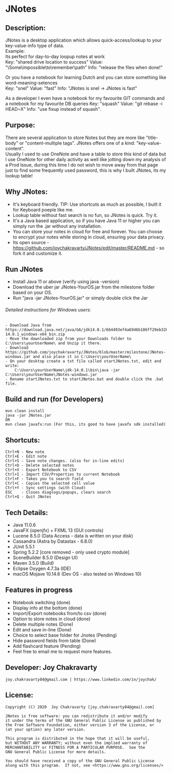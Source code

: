 # JNotes

## Description:
  JNotes is a desktop application which allows quick-access/lookup to your key-value-info type of data.  
  Example:  
  Its perfect for day-to-day loopup notes at work  
  Key: "shared drive location to success"  Value: "\\Some\impossible\to\remember\path" Info: "release the files when done!" 
    
  Or you have a notebook for learning Dutch and you can store something like word-meaning-setences  
  Key: "snel"  Value: "fast"  Info: "JNotes is snel -> JNotes is fast"  
    
  As a developer I even have a notebook for my favourite GIT commands and a notebook for my favourite DB queries 
  Key: "squash"  Value: "git rebase -i HEAD~X"  Info: "use fixup instead of squash". 

## Purpose:
  There are several application to store Notes but they are more like "title-body" or "content-multiple tags". JNotes offers one of a kind: "key-value-content".  
  Usually I used to use OneNote and have a table to store this kind of data but I use OneNote for other daily activity as well like jotting down my analysis of a Prod Issue, during this time I do not wish to move away from that page just to find some frequently used password, this is why I built JNotes, its my lookup table!   
  
## Why JNotes:
  - It's keyboard friendly. TIP: Use shortcuts as much as possible, I built it for Keyboard poeple like me. 
  - Lookup table without fast search is no fun, so JNotes is quick. Try it.  
  - It's a Java based application, so if you have Java 11 or higher you can simply run the .jar without any installation.  
  - You can store your notes in cloud for free and forever. You can choose to encrypt your notes while storing in cloud, ensuring your data privacy.      
  - Its open source - https://github.com/joychakravarty/JNotes/edit/master/README.md - so fork it and customize it.  
 
 ## Run JNotes
  - Install Java 11 or above (verify using java -version)  
  - Download the uber jar JNotes-YourOS.jar from the milestone folder based on your OS.  
  - Run "java -jar JNotes-YourOS.jar" or simply double click the Jar
  
  ###### Detailed instructions for Windows users:  
    - Download Java from https://download.java.net/java/GA/jdk14.0.1/664493ef4a6946b186ff29eb326336a2/7/GPL/openjdk-14.0.1_windows-x64_bin.zip  
    - Move the downloaded zip from your Downloads folder to C:\Users\yourUserName\ and Unzip it there.  
    - Download https://github.com/joychakravarty/JNotes/blob/master/milestone/JNotes-windows.jar and also place it in C:\Users\yourUserName\  
    - On your desktop create a txt file called startJNotes.txt, edit and write:  
        C:\Users\yourUserName\jdk-14.0.1\bin\java -jar C:\Users\yourUserName\JNotes-windows.jar   
    - Rename startJNotes.txt to startJNotes.bat and double click the .bat file.  
 
 ## Build and run (for Developers)
    mvn clean install  
    java -jar JNotes.jar   
    OR  
    mvn clean javafx:run (For this, its good to have javafx sdk installed)
     
 ## Shortcuts: 
    Ctrl+N - New note  
    Ctrl+E - Edit note  
    Ctrl+S - Save note changes. (also for in-line edits)  
    Ctrl+D - Delete selected notes  
    Ctrl+X - Export Notebook to CSV  
    Ctrl+I - Import CSV/Properties to current Notebook  
    Ctrl+F - Takes you to search field  
    Ctrl+C - Copies the selected cell value  
    Ctrl+Y - Sync settings (with Cloud)  
    ESC    - Closes diaglogs/popups, clears search  
    Ctrl+Q - Quit JNotes  
  
 ## Tech Details:
  - Java 11.0.6  
  - JavaFX (openjfx) + FXML 13 (GUI controls)  
  - Lucene 8.5.0 (Data Access - data is written on your disk)  
  - Cassandra (Astra by Datastax - 6.8.0)  
  - JUnit 5.5.1  
  - Spring 5.2.2 [core removed - only used crypto module]
  - SceneBuilder 8.5.0 (Design UI)  
  - Maven 3.5.0 (Build)  
  - Eclipse Oxygen 4.7.3a (IDE)  
  - macOS Mojave 10.14.6 (Dev OS - also tested on Windows 10)  
  
 ## Features in progress
  - Notebook switching (done)  
  - Display info at the bottom (done)
  - Import/Export notebooks from/to csv  (done)
  - Option to store notes in cloud (done)  
  - Delete multiple notes (Done)
  - Edit and save in-line (Done)  
  - Choice to select base folder for Jnotes (Pending)  
  - Hide password fields from table (Done)  
  - Add flashcard feature (Pending)  
  - Feel free to email me to request more features.
  
 ## Developer: Joy Chakravarty  
    joy.chakravarty84@gmail.com | https://www.linkedin.com/in/joychak/ 
 
 ## License:
    Copyright (C) 2020  Joy Chakravarty [joy.chakravarty84@gmail.com]  

    JNotes is free software: you can redistribute it and/or modify
    it under the terms of the GNU General Public License as published by
    the Free Software Foundation, either version 3 of the License, or
    (at your option) any later version.  

    This program is distributed in the hope that it will be useful,
    but WITHOUT ANY WARRANTY; without even the implied warranty of
    MERCHANTABILITY or FITNESS FOR A PARTICULAR PURPOSE.  See the
    GNU General Public License for more details.  

    You should have received a copy of the GNU General Public License
    along with this program.  If not, see <https://www.gnu.org/licenses/>  
